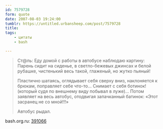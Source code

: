 ```yaml
---
id: 7579728
form: quote
date: 2007-08-03 19:24:00
tumblr: https://untitled.urbansheep.com/post/7579728
title: 
tags:
    - цитаты
    - bash

---
```


<blockquote>
<p>Ст@ль: Еду домой с работы в автобусе наблюдаю картину: Парень сидит на сиденье, в светло-бежевых джинсах и белой рубашке, чистенький весь такой, глаженый, но жутко пьяный!</p>

<p>Пластично шатаясь, оглядывает себя сверху вниз, наклоняется к брюкам, поправляет себе что-то… Снимает с себя ботинок! (который судя по внешнему виду побывал в луже)… Потом заявляет на весь автобус, отодвигая запачканный батинок: «Этот засранец не со мной!!!»</p>

<p>Автобус рыдал.</p>
</blockquote>

bash.org.ru: <a href="http://bash.org.ru/quote/391066">391066</a>
